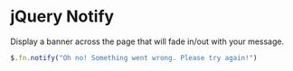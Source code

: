 # jQuery Notify

Display a banner across the page that will fade in/out with your message.

```javascript
$.fn.notify("Oh no! Something went wrong. Please try again!")
```
